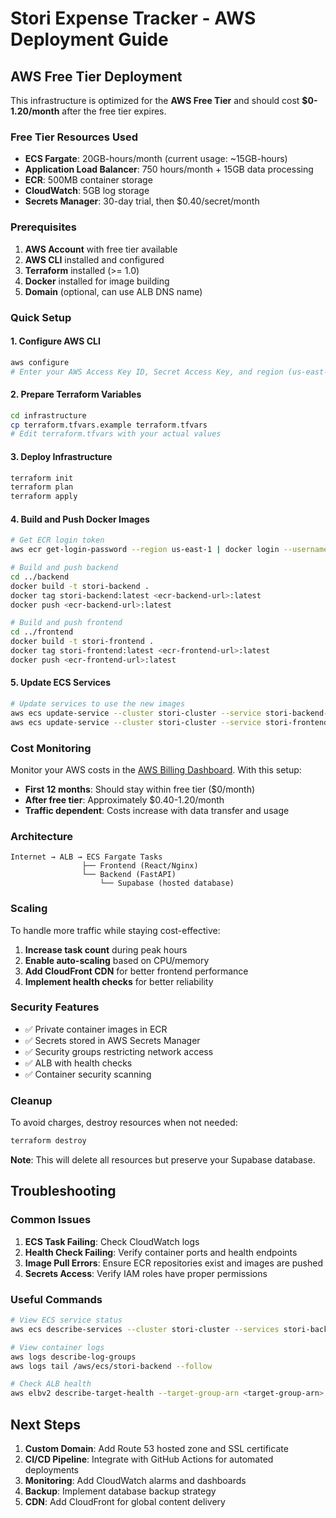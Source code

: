 # Stori Expense Tracker - AWS Deployment Guide

## AWS Free Tier Deployment

This infrastructure is optimized for the **AWS Free Tier** and should cost **$0-1.20/month** after the free tier expires.

### Free Tier Resources Used

- **ECS Fargate**: 20GB-hours/month (current usage: ~15GB-hours)
- **Application Load Balancer**: 750 hours/month + 15GB data processing
- **ECR**: 500MB container storage
- **CloudWatch**: 5GB log storage
- **Secrets Manager**: 30-day trial, then $0.40/secret/month

### Prerequisites

1. **AWS Account** with free tier available
2. **AWS CLI** installed and configured
3. **Terraform** installed (>= 1.0)
4. **Docker** installed for image building
5. **Domain** (optional, can use ALB DNS name)

### Quick Setup

#### 1. Configure AWS CLI

```bash
aws configure
# Enter your AWS Access Key ID, Secret Access Key, and region (us-east-1 recommended)
```

#### 2. Prepare Terraform Variables

```bash
cd infrastructure
cp terraform.tfvars.example terraform.tfvars
# Edit terraform.tfvars with your actual values
```

#### 3. Deploy Infrastructure

```bash
terraform init
terraform plan
terraform apply
```

#### 4. Build and Push Docker Images

```bash
# Get ECR login token
aws ecr get-login-password --region us-east-1 | docker login --username AWS --password-stdin <account-id>.dkr.ecr.us-east-1.amazonaws.com

# Build and push backend
cd ../backend
docker build -t stori-backend .
docker tag stori-backend:latest <ecr-backend-url>:latest
docker push <ecr-backend-url>:latest

# Build and push frontend
cd ../frontend
docker build -t stori-frontend .
docker tag stori-frontend:latest <ecr-frontend-url>:latest
docker push <ecr-frontend-url>:latest
```

#### 5. Update ECS Services

```bash
# Update services to use the new images
aws ecs update-service --cluster stori-cluster --service stori-backend-service --force-new-deployment
aws ecs update-service --cluster stori-cluster --service stori-frontend-service --force-new-deployment
```

### Cost Monitoring

Monitor your AWS costs in the [AWS Billing Dashboard](https://console.aws.amazon.com/billing/home). With this setup:

- **First 12 months**: Should stay within free tier ($0/month)
- **After free tier**: Approximately $0.40-1.20/month
- **Traffic dependent**: Costs increase with data transfer and usage

### Architecture

```
Internet → ALB → ECS Fargate Tasks
                ├── Frontend (React/Nginx)
                └── Backend (FastAPI)
                    └── Supabase (hosted database)
```

### Scaling

To handle more traffic while staying cost-effective:

1. **Increase task count** during peak hours
2. **Enable auto-scaling** based on CPU/memory
3. **Add CloudFront CDN** for better frontend performance
4. **Implement health checks** for better reliability

### Security Features

- ✅ Private container images in ECR
- ✅ Secrets stored in AWS Secrets Manager
- ✅ Security groups restricting network access
- ✅ ALB with health checks
- ✅ Container security scanning

### Cleanup

To avoid charges, destroy resources when not needed:

```bash
terraform destroy
```

**Note**: This will delete all resources but preserve your Supabase database.

## Troubleshooting

### Common Issues

1. **ECS Task Failing**: Check CloudWatch logs
2. **Health Check Failing**: Verify container ports and health endpoints
3. **Image Pull Errors**: Ensure ECR repositories exist and images are pushed
4. **Secrets Access**: Verify IAM roles have proper permissions

### Useful Commands

```bash
# View ECS service status
aws ecs describe-services --cluster stori-cluster --services stori-backend-service

# View container logs
aws logs describe-log-groups
aws logs tail /aws/ecs/stori-backend --follow

# Check ALB health
aws elbv2 describe-target-health --target-group-arn <target-group-arn>
```

## Next Steps

1. **Custom Domain**: Add Route 53 hosted zone and SSL certificate
2. **CI/CD Pipeline**: Integrate with GitHub Actions for automated deployments
3. **Monitoring**: Add CloudWatch alarms and dashboards
4. **Backup**: Implement database backup strategy
5. **CDN**: Add CloudFront for global content delivery

